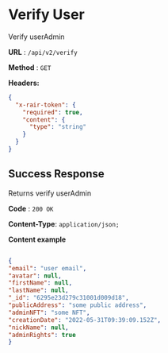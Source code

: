 # Verify User

Verify userAdmin

**URL** : `/api/v2/verify`

**Method** : `GET`

**Headers:**

```json
{
  "x-rair-token": {
    "required": true,
    "content": {
      "type": "string"
    }
  }
}
```
## Success Response

Returns verify userAdmin

**Code** : `200 OK`

**Content-Type**: `application/json;`

**Content example**

```json

{
"email": "user email",
"avatar": null,
"firstName": null,
"lastName": null,
"_id": "6295e23d279c31001d009d18",
"publicAddress": "some public address",
"adminNFT": "some NFT",
"creationDate": "2022-05-31T09:39:09.152Z",
"nickName": null,
"adminRights": true
}

